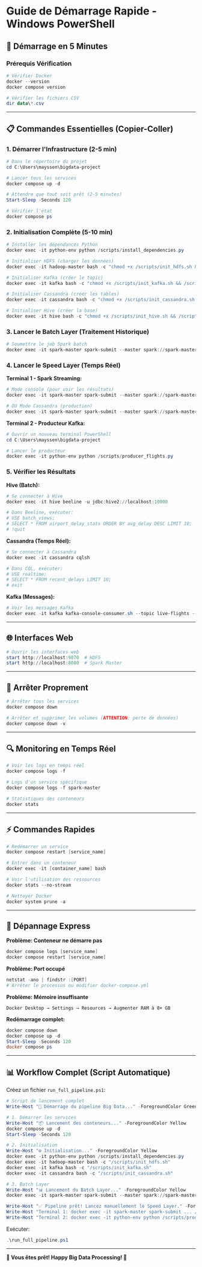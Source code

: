 # Guide de Démarrage Rapide - Windows PowerShell

## 🚀 Démarrage en 5 Minutes

### Prérequis Vérification
```powershell
# Vérifier Docker
docker --version
docker compose version

# Vérifier les fichiers CSV
dir data\*.csv
```

---

## 📋 Commandes Essentielles (Copier-Coller)

### 1. Démarrer l'Infrastructure (2-5 min)
```powershell
# Dans le répertoire du projet
cd C:\Users\mayssen\bigdata-project

# Lancer tous les services
docker compose up -d

# Attendre que tout soit prêt (2-5 minutes)
Start-Sleep -Seconds 120

# Vérifier l'état
docker compose ps
```

### 2. Initialisation Complète (5-10 min)
```powershell
# Installer les dépendances Python
docker exec -it python-env python /scripts/install_dependencies.py

# Initialiser HDFS (charger les données)
docker exec -it hadoop-master bash -c "chmod +x /scripts/init_hdfs.sh && /scripts/init_hdfs.sh"

# Initialiser Kafka (créer le topic)
docker exec -it kafka bash -c "chmod +x /scripts/init_kafka.sh && /scripts/init_kafka.sh"

# Initialiser Cassandra (créer les tables)
docker exec -it cassandra bash -c "chmod +x /scripts/init_cassandra.sh && /scripts/init_cassandra.sh"

# Initialiser Hive (créer la base)
docker exec -it hive bash -c "chmod +x /scripts/init_hive.sh && /scripts/init_hive.sh"
```

### 3. Lancer le Batch Layer (Traitement Historique)
```powershell
# Soumettre le job Spark batch
docker exec -it spark-master spark-submit --master spark://spark-master:7077 --deploy-mode client /scripts/batch_job.py
```

### 4. Lancer le Speed Layer (Temps Réel)

**Terminal 1 - Spark Streaming:**
```powershell
# Mode console (pour voir les résultats)
docker exec -it spark-master spark-submit --master spark://spark-master:7077 --packages org.apache.spark:spark-sql-kafka-0-10_2.12:3.3.0,com.datastax.spark:spark-cassandra-connector_2.12:3.3.0 /scripts/streaming_job.py console

# OU Mode Cassandra (production)
docker exec -it spark-master spark-submit --master spark://spark-master:7077 --packages org.apache.spark:spark-sql-kafka-0-10_2.12:3.3.0,com.datastax.spark:spark-cassandra-connector_2.12:3.3.0 /scripts/streaming_job.py cassandra
```

**Terminal 2 - Producteur Kafka:**
```powershell
# Ouvrir un nouveau terminal PowerShell
cd C:\Users\mayssen\bigdata-project

# Lancer le producteur
docker exec -it python-env python /scripts/producer_flights.py
```

### 5. Vérifier les Résultats

**Hive (Batch):**
```powershell
# Se connecter à Hive
docker exec -it hive beeline -u jdbc:hive2://localhost:10000

# Dans Beeline, exécuter:
# USE batch_views;
# SELECT * FROM airport_delay_stats ORDER BY avg_delay DESC LIMIT 10;
# !quit
```

**Cassandra (Temps Réel):**
```powershell
# Se connecter à Cassandra
docker exec -it cassandra cqlsh

# Dans CQL, exécuter:
# USE realtime;
# SELECT * FROM recent_delays LIMIT 10;
# exit
```

**Kafka (Messages):**
```powershell
# Voir les messages Kafka
docker exec -it kafka kafka-console-consumer.sh --topic live-flights --from-beginning --bootstrap-server localhost:9092 --max-messages 5
```

---

## 🌐 Interfaces Web

```powershell
# Ouvrir les interfaces web
start http://localhost:9870  # HDFS
start http://localhost:8080  # Spark Master
```

---

## 🛑 Arrêter Proprement

```powershell
# Arrêter tous les services
docker compose down

# Arrêter et supprimer les volumes (ATTENTION: perte de données)
docker compose down -v
```

---

## 🔍 Monitoring en Temps Réel

```powershell
# Voir les logs en temps réel
docker compose logs -f

# Logs d'un service spécifique
docker compose logs -f spark-master

# Statistiques des conteneurs
docker stats
```

---

## ⚡ Commandes Rapides

```powershell
# Redémarrer un service
docker compose restart [service_name]

# Entrer dans un conteneur
docker exec -it [container_name] bash

# Voir l'utilisation des ressources
docker stats --no-stream

# Nettoyer Docker
docker system prune -a
```

---

## 🐛 Dépannage Express

**Problème: Conteneur ne démarre pas**
```powershell
docker compose logs [service_name]
docker compose restart [service_name]
```

**Problème: Port occupé**
```powershell
netstat -ano | findstr :[PORT]
# Arrêter le processus ou modifier docker-compose.yml
```

**Problème: Mémoire insuffisante**
```
Docker Desktop → Settings → Resources → Augmenter RAM à 8+ GB
```

**Redémarrage complet:**
```powershell
docker compose down
docker compose up -d
Start-Sleep -Seconds 120
docker compose ps
```

---

## 📊 Workflow Complet (Script Automatique)

Créez un fichier `run_full_pipeline.ps1`:

```powershell
# Script de lancement complet
Write-Host "🚀 Démarrage du pipeline Big Data..." -ForegroundColor Green

# 1. Démarrer les services
Write-Host "📦 Lancement des conteneurs..." -ForegroundColor Yellow
docker compose up -d
Start-Sleep -Seconds 120

# 2. Initialisation
Write-Host "⚙️ Initialisation..." -ForegroundColor Yellow
docker exec -it python-env python /scripts/install_dependencies.py
docker exec -it hadoop-master bash -c "/scripts/init_hdfs.sh"
docker exec -it kafka bash -c "/scripts/init_kafka.sh"
docker exec -it cassandra bash -c "/scripts/init_cassandra.sh"

# 3. Batch Layer
Write-Host "📊 Lancement du Batch Layer..." -ForegroundColor Yellow
docker exec -it spark-master spark-submit --master spark://spark-master:7077 /scripts/batch_job.py

Write-Host "✅ Pipeline prêt! Lancez manuellement le Speed Layer." -ForegroundColor Green
Write-Host "Terminal 1: docker exec -it spark-master spark-submit ... /scripts/streaming_job.py console" -ForegroundColor Cyan
Write-Host "Terminal 2: docker exec -it python-env python /scripts/producer_flights.py" -ForegroundColor Cyan
```

Exécuter:
```powershell
.\run_full_pipeline.ps1
```

---

**🎉 Vous êtes prêt! Happy Big Data Processing! 🚀**
